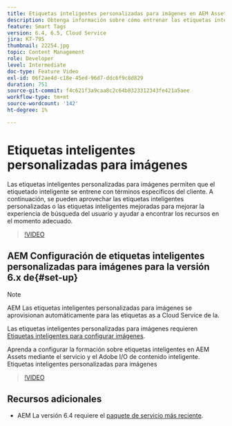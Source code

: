 ```yaml
---
title: Etiquetas inteligentes personalizadas para imágenes en AEM Assets
description: Obtenga información sobre cómo entrenar las etiquetas inteligentes de AEM Assets para aplicar términos personalizados a los recursos.
feature: Smart Tags
version: 6.4, 6.5, Cloud Service
jira: KT-795
thumbnail: 22254.jpg
topic: Content Management
role: Developer
level: Intermediate
doc-type: Feature Video
exl-id: 06f2ae4d-c18e-45ed-96d7-ddc6f9c8d829
duration: 751
source-git-commit: f4c621f3a9caa8c2c64b8323312343fe421a5aee
workflow-type: tm+mt
source-wordcount: '142'
ht-degree: 1%

---
```


# Etiquetas inteligentes personalizadas para imágenes

Las etiquetas inteligentes personalizadas para imágenes permiten que el etiquetado inteligente se entrene con términos específicos del cliente.
A continuación, se pueden aprovechar las etiquetas inteligentes personalizadas o las etiquetas inteligentes mejoradas para mejorar la experiencia de búsqueda del usuario y ayudar a encontrar los recursos en el momento adecuado.

>[!VIDEO](https://video.tv.adobe.com/v/22254?quality=12&learn=on)

## AEM Configuración de etiquetas inteligentes personalizadas para imágenes para la versión 6.x de{#set-up}

>[!NOTE]
> AEM Las etiquetas inteligentes personalizadas para imágenes se aprovisionan automáticamente para las etiquetas as a Cloud Service de la.

Las etiquetas inteligentes personalizadas para imágenes requieren [Etiquetas inteligentes para configurar imágenes](./image-smart-tags.md#set-up).

Aprenda a configurar la formación sobre etiquetas inteligentes en AEM Assets mediante el servicio y el Adobe I/O de contenido inteligente. Etiquetas inteligentes personalizadas para imágenes

>[!VIDEO](https://video.tv.adobe.com/v/23405?quality=12&learn=on)

## Recursos adicionales

* AEM La versión 6.4 requiere el [paquete de servicio más reciente](https://experienceleague.adobe.com/docs/experience-manager-release-information/aem-release-updates/aem-releases-updates.html#aem-64).
